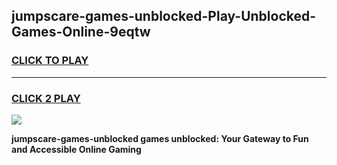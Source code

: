 
## jumpscare-games-unblocked-Play-Unblocked-Games-Online-9eqtw
<h3>
<a href="https://premium76.site?title=jumpscare-games-unblocked&ref=25A">CLICK TO PLAY</a></h3>
<hr>

<h3>
<a href="https://premium76.site?title=jumpscare-games-unblocked&ref=25A">CLICK 2 PLAY</a>
  
</h3>

<a href="https://premium76.site?title=jumpscare-games-unblocked&ref=25A"><img src="https://clearcache.store/games.png"></a>


**jumpscare-games-unblocked games unblocked: Your Gateway to Fun and Accessible Online Gaming**
